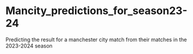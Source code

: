 # Mancity_predictions_for_season23-24
Predicting the result for a manchester city match from their matches in the 2023-2024 season
